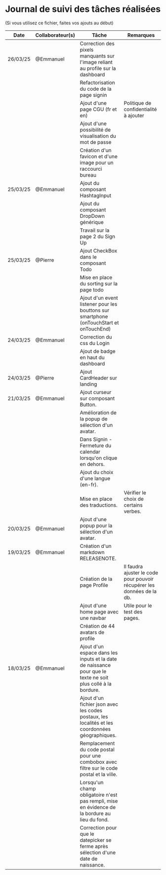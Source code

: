 # Journal de suivi des tâches réalisées

(Si vous utilisez ce fichier, faites vos ajouts au début)

| Date  | Collaborateur(s) | Tâche | Remarques |
|--------|-----------------|-------|-----------|
| 26/03/25 | @Emmanuel | Correction des pixels manquants sur l'image reliant au profile sur la dashboard
||| Refactorisation du code de la page signin
||| Ajout d'une page CGU (fr et en) | Politique de confidentialité à ajouter
||| Ajout d'une possibilité de visualisation du mot de passe
||| Création d'un favicon et d'une image pour un raccourci bureau
| 25/03/25 | @Emmanuel | Ajout du composant HashtagInput
||| Ajout du composant DropDown générique
||| Travail sur la page 2 du Sign Up
| 25/03/25 | @Pierre | Ajout CheckBox dans le composant Todo
||| Mise en place du sorting sur la page todo
||| Ajout d'un event listener pour les bouttons sur smartphone (onTouchStart et onTouchEnd)
| 24/03/25 | @Emmanuel | Correction du css du Login
||| Ajout de badge en haut du dashboard
| 24/03/25 | @Pierre | Ajout CardHeader sur landing
| 21/03/25 | @Emmanuel | Ajout curseur sur composant Button.
||| Amélioration de la popup de sélection d'un avatar.
||| Dans Signin - Fermeture du calendar lorsqu'on clique en dehors.
||| Ajout du choix d'une langue (en-fr).
||| Mise en place des traductions. | Vérifier le choix de certains verbes.
| 20/03/25 | @Emmanuel | Ajout d'une popup pour la sélection d'un avatar.
| 19/03/25 | @Emmanuel | Création d'un markdown RELEASENOTE.
|||Création de la page Profile | Il faudra ajuster le code pour pouvoir récupérer les données de la db.
|||Ajout d'une home page avec une navbar | Utile pour le test des pages.
|||Création de 44 avatars de profile
| 18/03/25 | @Emmanuel | Ajout d'un espace dans les inputs et la date de naissance pour que le texte ne soit plus collé à la bordure.
||| Ajout d'un fichier json avec les codes postaux, les localités et les coordonnées géographiques. 
||| Remplacement du code postal pour une combobox avec filtre sur le code postal et la ville. 
||| Lorsqu'un champ obligatoire n'est pas rempli, mise en évidence de la bordure au lieu du fond.
||| Correction pour que le datepicker se ferme après sélection d'une date de naissance.